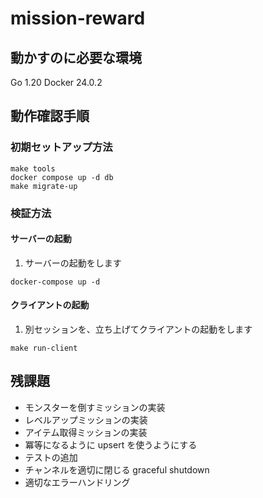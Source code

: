 # mission-reward

## 動かすのに必要な環境

Go 1.20
Docker 24.0.2

## 動作確認手順

### 初期セットアップ方法

```
make tools
docker compose up -d db
make migrate-up
```

### 検証方法

#### サーバーの起動

1. サーバーの起動をします

```
docker-compose up -d
```

#### クライアントの起動

1. 別セッションを、立ち上げてクライアントの起動をします

```
make run-client
```

## 残課題

- モンスターを倒すミッションの実装
- レベルアップミッションの実装
- アイテム取得ミッションの実装
- 冪等になるように upsert を使うようにする
- テストの追加
- チャンネルを適切に閉じる graceful shutdown
- 適切なエラーハンドリング

